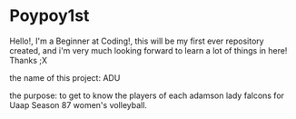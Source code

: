 # Poypoy1st
Hello!, I'm a Beginner at Coding!, this will be my first ever repository created, and i'm very much looking forward to learn a lot of things in here! Thanks ;X

the name of this project: ADU 

the purpose: to get to know the players of each adamson lady falcons for Uaap Season 87 women's volleyball.